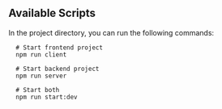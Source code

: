 ## Available Scripts

In the project directory, you can run the following commands:

```
  # Start frontend project
  npm run client

  # Start backend project
  npm run server

  # Start both
  npm run start:dev
```
